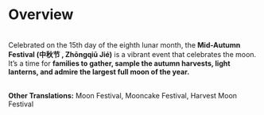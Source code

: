 # Overview
\
Celebrated on the 15th day of the eighth lunar month, the **Mid-Autumn Festival (中秋节 , Zhōngqiū Jié)** is a vibrant event that
celebrates the moon. It’s a time for **families to gather, sample the autumn harvests, light lanterns, and admire the largest full
moon of the year.**

\
**Other Translations:** Moon Festival, Mooncake Festival, Harvest Moon Festival